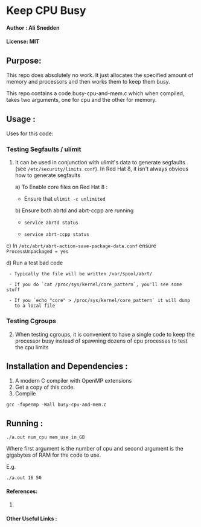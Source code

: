 # Keep CPU Busy
#### Author : Ali Snedden
#### License: MIT
## Purpose:
This repo does absolutely no work. It just allocates the specified amount of memory
and processors and then works them to keep them busy. 

This repo contains a code busy-cpu-and-mem.c which when compiled, takes two
arguments, one for cpu and the other for memory.

## Usage :
Uses for this code:

### Testing Segfaults / ulimit

1. It can be used in conjunction with ulimit's data to generate segfaults
   (see `/etc/security/limits.conf`). In Red Hat 8, it isn't always obvious how to 
   generate segfaults

   a) To Enable core files on Red Hat 8 : 

      - Ensure that `ulimit -c unlimited`

   b) Ensure both abrtd and abrt-ccpp are running

      - `service abrtd status`

      - `service abrt-ccpp status`

  c) In `/etc/abrt/abrt-action-save-package-data.conf` ensure `ProcessUnpackaged = yes`

  d) Run a test bad code

     - Typically the file will be written /var/spool/abrt/

     - If you do `cat /proc/sys/kernel/core_pattern`, you'll see some stuff

     - If you `echo "core" > /proc/sys/kernel/core_pattern` it will dump
       to a local file

### Testing Cgroups
2. When testing cgroups, it is convenient to have a single code to keep the processor
   busy instead of spawning dozens of cpu processes to test the cpu limits


## Installation and Dependencies :
1. A modern C compiler with OpenMP extensions
2. Get a copy of this code.
3. Compile 
```
gcc -fopenmp -Wall busy-cpu-and-mem.c
```


## Running :
```
./a.out num_cpu mem_use_in_GB
```
Where first argument is the number of cpu and second argument is the gigabytes of RAM 
for the code to use.

E.g. 
```
./a.out 16 50
```



#### References:
1.

#### Other Useful Links :
